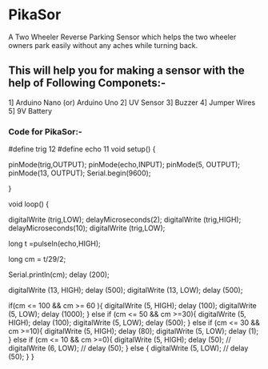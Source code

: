 # PikaSor
A Two Wheeler Reverse Parking Sensor which helps the two wheeler owners park easily without any aches while turning back.

## This will help you for making a sensor with the help of Following Componets:-
1] Arduino Nano (or) Arduino Uno
2] UV Sensor
3] Buzzer
4] Jumper Wires
5] 9V Battery

### Code for PikaSor:-
#define trig 12
#define echo 11
void setup() {

  pinMode(trig,OUTPUT);
  pinMode(echo,INPUT);
  pinMode(5, OUTPUT);
  pinMode(13, OUTPUT);
  Serial.begin(9600);
  
  

}

void loop() {

  
digitalWrite (trig,LOW);
delayMicroseconds(2);
digitalWrite (trig,HIGH);
delayMicroseconds(10);
digitalWrite (trig,LOW);


long t =pulseIn(echo,HIGH);

long cm = t/29/2;

Serial.println(cm);
delay (200);

digitalWrite (13, HIGH);
  delay (500);
  digitalWrite (13, LOW);
  delay (500);


if(cm <= 100 && cm >= 60 ){
  digitalWrite (5, HIGH);
  delay (100);
  digitalWrite (5, LOW);
  delay (1000);
}
else if (cm <= 50 && cm >=30){
   digitalWrite (5, HIGH);
  delay (100);
  digitalWrite (5, LOW);
  delay (500);
}
else if (cm <= 30 && cm >=10){
   digitalWrite (5, HIGH);
  delay (80);
  digitalWrite (5, LOW);
  delay (1);
}
else if (cm <= 10 && cm >=0){
   digitalWrite (5, HIGH);
  delay (50);
 // digitalWrite (6, LOW);
//  delay (50);
}
else {
 digitalWrite (5, LOW);
// delay (50);
}
}
